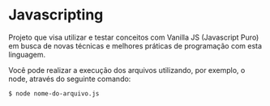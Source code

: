 ﻿# Javascripting
Projeto que visa utilizar e testar conceitos com Vanilla JS (Javascript Puro) em busca de novas técnicas e melhores práticas de programação com esta linguagem.

Você pode realizar a execução dos arquivos utilizando, por exemplo, o node, através do seguinte comando:
```sh
$ node nome-do-arquivo.js
```